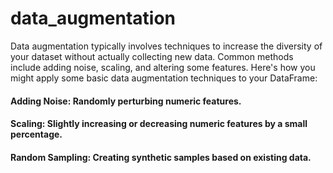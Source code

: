 # data_augmentation

Data augmentation typically involves techniques to increase the diversity of your dataset without actually collecting new data. Common methods include adding noise, scaling, and altering some features. Here's how you might apply some basic data augmentation techniques to your DataFrame:
#### Adding Noise: Randomly perturbing numeric features.
#### Scaling: Slightly increasing or decreasing numeric features by a small percentage.
#### Random Sampling: Creating synthetic samples based on existing data.
